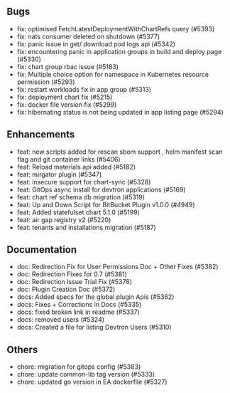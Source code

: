 ## Bugs
- fix: optimised FetchLatestDeploymentWithChartRefs query (#5393)
- fix: nats consumer deleted on shutdown (#5377)
- fix: panic issue in get/ download pod logs api (#5342)
- fix: encountering panic in application groups in build and deploy page (#5330)
- fix: chart group rbac issue (#5183)
- fix: Multiple choice option for namespace in Kubernetes resource permission (#5293)
- fix: restart workloads fix in app group (#5313)
- fix: deployment chart fix (#5215)
- fix: docker file version fix (#5299)
- fix: hibernating status is not being updated in app listing page (#5294)
## Enhancements
- feat: new scripts added for rescan sbom support , helm manifest scan flag and git container links  (#5406)
- feat: Reload materials api added (#5182)
- feat: mirgator plugin (#5347)
- feat: insecure support for chart-sync (#5328)
- feat: GitOps async install for devtron applications (#5169)
- feat: chart ref schema db migration (#5319)
- feat: Up and Down Script for BitBucket Plugin v1.0.0 (#4949)
- feat: Added statefulset chart 5.1.0 (#5199)
- feat: air gap registry v2 (#5220)
- feat: tenants and installations migration (#5187)
## Documentation
- doc: Redirection Fix for User Permissions Doc + Other Fixes (#5382)
- doc: Redirection Fixes for 0.7 (#5381)
- doc: Redirection Issue Trial Fix (#5378)
- doc: Plugin Creation Doc (#5372)
- docs: Added specs for the global plugin Apis (#5362)
- docs: Fixes +  Corrections in Docs (#5335)
- docs: fixed broken link in readme (#5337)
- docs: removed users (#5324)
- docs: Created a file for listing Devtron Users (#5310)
## Others
- chore: migration for gitops config (#5383)
- chore: update common-lib tag version (#5333)
- chore: updated go version in EA dockerfile (#5327)

